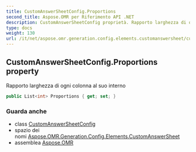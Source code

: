 ```yaml
---
title: CustomAnswerSheetConfig.Proportions
second_title: Aspose.OMR per Riferimento API .NET
description: CustomAnswerSheetConfig proprietà. Rapporto larghezza di ogni colonna al suo interno
type: docs
weight: 130
url: /it/net/aspose.omr.generation.config.elements.customanswersheet/customanswersheetconfig/proportions/
---
```

## CustomAnswerSheetConfig.Proportions property

Rapporto larghezza di ogni colonna al suo interno

```csharp
public List<int> Proportions { get; set; }
```

### Guarda anche

* class [CustomAnswerSheetConfig](../)
* spazio dei nomi [Aspose.OMR.Generation.Config.Elements.CustomAnswerSheet](../../customanswersheetconfig/)
* assemblea [Aspose.OMR](../../../)


